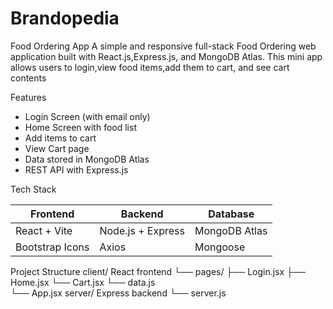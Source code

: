 # Brandopedia
Food Ordering App
A simple and responsive full-stack Food Ordering web application built with React.js,Express.js, and MongoDB Atlas. 
This mini app allows users to login,view food items,add them to cart, and see cart contents 

Features
- Login Screen (with email only)
- Home Screen with food list
- Add items to cart
- View Cart page
- Data stored in MongoDB Atlas
- REST API with Express.js

Tech Stack

| Frontend        | Backend           | Database         |
|-----------------|-------------------|------------------|
| React + Vite    | Node.js + Express | MongoDB Atlas    |
| Bootstrap Icons | Axios             | Mongoose         |

Project Structure
client/ React frontend
└── pages/
├── Login.jsx
├── Home.jsx
└── Cart.jsx
└── data.js  
└── App.jsx
server/  Express backend
└── server.js
